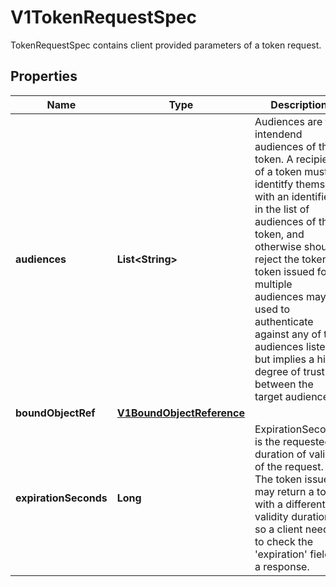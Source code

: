 

# V1TokenRequestSpec

TokenRequestSpec contains client provided parameters of a token request.
## Properties

Name | Type | Description | Notes
------------ | ------------- | ------------- | -------------
**audiences** | **List&lt;String&gt;** | Audiences are the intendend audiences of the token. A recipient of a token must identitfy themself with an identifier in the list of audiences of the token, and otherwise should reject the token. A token issued for multiple audiences may be used to authenticate against any of the audiences listed but implies a high degree of trust between the target audiences. | 
**boundObjectRef** | [**V1BoundObjectReference**](V1BoundObjectReference.md) |  |  [optional]
**expirationSeconds** | **Long** | ExpirationSeconds is the requested duration of validity of the request. The token issuer may return a token with a different validity duration so a client needs to check the &#39;expiration&#39; field in a response. |  [optional]



